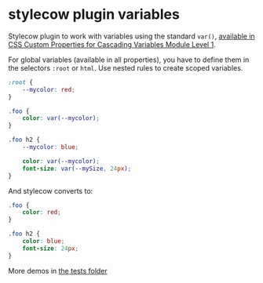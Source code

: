 # stylecow plugin variables

Stylecow plugin to work with variables using the standard `var()`, [available in CSS Custom Properties for Cascading Variables Module Level 1](http://www.w3.org/TR/css-variables-1/).

For global variables (available in all properties), you have to define them in the selectors `:root` or `html`. Use nested rules to create scoped variables.

```css
:root {
    --mycolor: red;
}

.foo {
    color: var(--mycolor);
}

.foo h2 {
    --mycolor: blue;

    color: var(--mycolor);
    font-size: var(--mySize, 24px);
}
```

And stylecow converts to:

```css
.foo {
    color: red;
}

.foo h2 {
    color: blue;
    font-size: 24px;
}
```

More demos in [the tests folder](https://github.com/stylecow/stylecow-plugin-variables/tree/master/tests/cases)
